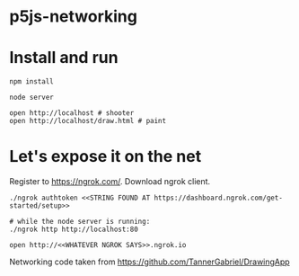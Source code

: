 # p5js-networking

# Install and run

```
npm install

node server

open http://localhost # shooter
open http://localhost/draw.html # paint
```

# Let's expose it on the net

Register to https://ngrok.com/. Download ngrok client.

```
./ngrok authtoken <<STRING FOUND AT https://dashboard.ngrok.com/get-started/setup>>

# while the node server is running:
./ngrok http http://localhost:80

open http://<<WHATEVER NGROK SAYS>>.ngrok.io
```

Networking code taken from https://github.com/TannerGabriel/DrawingApp
